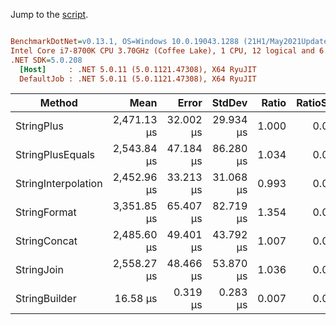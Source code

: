 Jump to the [script](StringConcatBenchmark/TestHarness.cs).

``` ini

BenchmarkDotNet=v0.13.1, OS=Windows 10.0.19043.1288 (21H1/May2021Update)
Intel Core i7-8700K CPU 3.70GHz (Coffee Lake), 1 CPU, 12 logical and 6 physical cores
.NET SDK=5.0.208
  [Host]     : .NET 5.0.11 (5.0.1121.47308), X64 RyuJIT
  DefaultJob : .NET 5.0.11 (5.0.1121.47308), X64 RyuJIT


```
|              Method |        Mean |     Error |    StdDev | Ratio | RatioSD |     Gen 0 |    Gen 1 | Allocated |
|-------------------- |------------:|----------:|----------:|------:|--------:|----------:|---------:|----------:|
|          StringPlus | 2,471.13 μs | 32.002 μs | 29.934 μs | 1.000 |    0.00 | 5710.9375 | 996.0938 | 35,215 KB |
|    StringPlusEquals | 2,543.84 μs | 47.184 μs | 86.280 μs | 1.034 |    0.05 | 5710.9375 | 996.0938 | 35,215 KB |
| StringInterpolation | 2,452.96 μs | 33.213 μs | 31.068 μs | 0.993 |    0.02 | 5710.9375 | 996.0938 | 35,215 KB |
|        StringFormat | 3,351.85 μs | 65.407 μs | 82.719 μs | 1.354 |    0.03 | 5710.9375 | 996.0938 | 35,215 KB |
|        StringConcat | 2,485.60 μs | 49.401 μs | 43.792 μs | 1.007 |    0.02 | 5710.9375 | 996.0938 | 35,215 KB |
|          StringJoin | 2,558.27 μs | 48.466 μs | 53.870 μs | 1.036 |    0.03 | 5718.7500 | 996.0938 | 35,254 KB |
|       StringBuilder |    16.58 μs |  0.319 μs |  0.283 μs | 0.007 |    0.00 |   24.6887 |   6.1646 |    152 KB |
